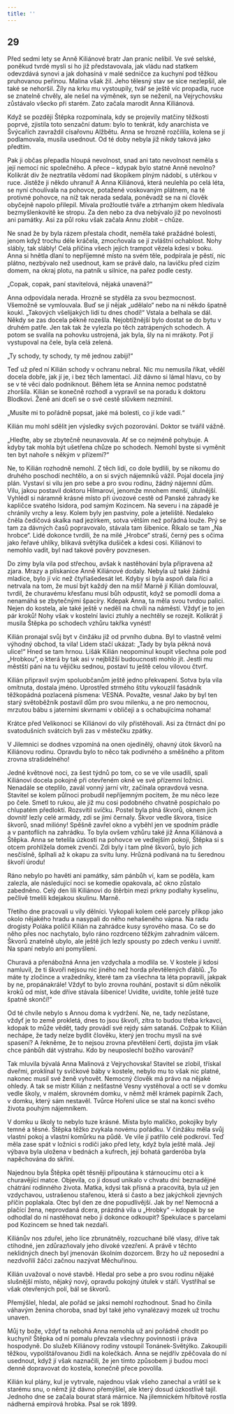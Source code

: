 ```yaml
---
title: ''
---
```


## 29

Před sedmi lety se Anně Kiliánové bratr Jan pranic nelíbil. Ve své selské, poněkud tvrdé mysli si ho již představovala, jak vládu nad statkem odevzdává synovi a jak dohasíná v malé sedničce za kuchyní pod těžkou pruhovanou peřinou. Malina však žil. Jeho tělesný stav se sice nezlepšil, ale také se nehoršil. Žíly na krku mu vystoupily, tvář se ještě víc propadla, ruce se znatelně chvěly, ale nešel na výměnek, syn se neženil, na Vejrychovsku zůstávalo všecko při starém. Zato začala marodit Anna Kiliánová.

Když se později Štěpka rozpomínala, kdy se projevily matčiny těžkosti poprvé, zjistila toto senzační datum: bylo to tenkrát, kdy anarchista ve Švýcařích zavraždil císařovnu Alžbětu. Anna se hrozně rozčilila, kolena se jí podlamovala, musila usednout. Od té doby nebyla již nikdy taková jako předtím.

Pak ji občas přepadla hloupá nevolnost, snad ani tato nevolnost neměla s její nemocí nic společného. A přece – kdypak bylo statné Anně nevolno? Kolikrát div že neztratila vědomí nad škopíkem plným nádobí, s utěrkou v ruce. Jistěže ji někdo uhranul! A Anna Kiliánová, která neulehla po celá léta, se nyní choulívala na pohovce, potažené voskovaným plátnem, na té protivné pohovce, na níž tak nerada sedala, poněvadž se na ni člověk obyčejně napolo přilepil. Mívala prožloutlé tváře a ztrhaným okem hledívala bezmyšlenkovitě ke stropu. Za den nebo za dva nebývalo již po nevolnosti ani památky. Asi za půl roku však začala Annu zlobit – chůze.

Ne snad že by byla rázem přestala chodit, neměla také pražádné bolesti, jenom když trochu déle kráčela, zmocňovala se jí zvláštní ochablost. Nohy slábly, tak slábly! Celá příčina všech jejích trampot vězela kdesi v boku. Anna si hnětla dlaní to nepříjemné místo na svém těle, podpírala je pěstí, nic plátno, nezbývalo než usednout, kam se právě dalo, na lavičku před cizím domem, na okraj plotu, na patník u silnice, na pařez podle cesty.

„Copak, copak, paní stavitelová, nějaká unavená?“

Anna odpovídala nerada. Hrozně se styděla za svou bezmocnost. Všemožně se vymlouvala. Buď se jí nějak „udělalo“ nebo na ni někdo špatně koukl. „Takových všelijakých lidí tu dnes chodí!“ Vstala a belhala se dál. Někdy se zas docela pěkně rozešla. Nejobtížnější bylo dostat se do bytu v druhém patře. Jen tak tak že vylezla po těch zatrápených schodech. A potom se svalila na pohovku ustrojená, jak byla, šly na ni mrákoty. Pot jí vystupoval na čele, byla celá zelená.

„Ty schody, ty schody, ty mě jednou zabijí!“

Teď už před ní Kilián schody v ochranu nebral. Nic mu nemusila říkat, věděl docela dobře, jak jí je, i bez těch lamentací. Již dávno si lámal hlavu, co by se v té věci dalo podniknout. Během léta se Annina nemoc podstatně zhoršila. Kilián se konečně rozhodl a vypravil se na poradu k doktoru Blodkovi. Ženě ani dceři se o své cestě slůvkem nezmínil.

„Musíte mi to pořádně popsat, jaké má bolesti, co jí kde vadí.“

Kilián mu mohl sdělit jen výsledky svých pozorování. Doktor se tvářil vážně.

„Hleďte, aby se zbytečně neunavovala. Ať se co nejméně pohybuje. A kdyby tak mohla být ušetřena chůze po schodech. Nemohl byste si vyměnit ten byt nahoře s někým v přízemí?“

Ne, to Kilián rozhodně nemohl. Z těch lidí, co dole bydlili, by se nikomu do druhého poschodí nechtělo, a on si svých nájemníků vážil. Pojal docela jiný plán. Vystaví si vilu jen pro sebe a pro svou rodinu, žádný nájemní dům. Vilu, jakou postavil doktoru Hilmarovi, jenomže mnohem menší, útulnější. Vyhlédl si náramně krásné místo při úvozové cestě od Panské zahrady ke kapličce svatého Isidora, pod samým Kozincem. Na severu i na západě je chránily vrchy a lesy. Kolem byly jen pastviny, pole a jeteliště. Nedaleko čněla čedičová skalka nad jezírkem, sotva větším než pořádná louže. Prý se tam za dávných časů popravovalo, stávala tam šibenice. Říkalo se tam „Na hrobce“. Lidé dokonce tvrdili, že na milé „Hrobce“ straší, černý pes s očima jako řeřavé uhlíky, blikavá světýlka dušiček a kdesi cosi. Kiliánovi to nemohlo vadit, byl nad takové pověry povznesen.

Do zimy byla vila pod střechou, avšak k nastěhování byla připravena až zjara. Mrazy a plískanice Anně Kiliánové dodaly. Nebyla už také žádná mladice, bylo jí víc než čtyřiašedesát let. Kdyby si byla aspoň dala říci a netrvala na tom, že musí být každý den na mši! Marně jí Kilián domlouval, tvrdil, že churavému křesťanu musí bůh odpustit, když se pomodlí doma a nenamáhá se zbytečnými špacíry. Kdepak Anna, ta měla svou tvrdou palici. Nejen do kostela, ale také ještě v neděli na chvíli na náměstí. Vždyť je to jen pár kroků! Nohy však v kostelní lavici ztuhly a nechtěly se rozejít. Kolikrát ji musila Štěpka po schodech vzhůru takřka vynést!

Kilián pronajal svůj byt v činžáku již od prvního dubna. Byl to vlastně velmi výhodný obchod, ta vila! Lidem stačí ukázat: „Tady by byla pěkná nová ulice!“ Hned se tam hrnou. Lišák Kilián neopominul koupit všechna pole pod „Hrobkou“, o která by tak asi v nejbližší budoucnosti mohlo jít. Jestli mu městští páni na tu vějičku sednou, postaví tu ještě celou vilovou čtvrť.

Kilián připravil svým spoluobčanům ještě jedno překvapení. Sotva byla vila omítnuta, dostala jméno. Uprostřed strmého štítu vykouzlil fasádník těžkopádná pozlacená písmena: VESNA. Považte, vesna! Jako by byl ten starý světoběžník postavil dům pro svou milenku, a ne pro nemocnou, mrzutou bábu s jaterními skvrnami v obličeji a s ochabujícíma nohama!

Krátce před Velikonoci se Kiliánovi do vily přistěhovali. Asi za čtrnáct dní po svatodušních svátcích byli zas v městečku zpátky.

V Jilemnici se dodnes vzpomíná na onen ojedinělý, ohavný útok škvorů na Kiliánovu rodinu. Opravdu bylo to něco tak podivného a směšného a přitom zrovna strašidelného!

Jedné květnové noci, za šest týdnů po tom, co se ve vile usadili, spali Kiliánovi docela pokojně při otevřeném okně ve své přízemní ložnici. Nenadále se oteplilo, zavál vonný jarní vítr, začínala opravdová vesna. Stavitel se kolem půlnoci probudil nepříjemným pocitem, že mu něco leze po čele. Smetl to rukou, ale již mu cosi podobného chvatně pospíchalo po chlupatém předloktí. Rozsvítil svíčku. Postel byla plná škvorů, oknem jich dovnitř lezly celé armády, zdi se jimi černaly. Škvor vedle škvora, tisíce škvorů, snad milióny! Spěšně zavřel okno a vyběhl jen ve spodním prádle a v pantoflích na zahrádku. To byla ovšem vzhůru také již Anna Kiliánová a Štěpka. Anna se tetelila úzkostí na pohovce ve vedlejším pokoji, Štěpka si s otcem prohlížela domek zvenčí. Zdi byly i tam plné škvorů, bylo jich nesčíslně, šplhali až k okapu za svitu luny. Hrůzná podívaná na tu šerednou škvoří úrodu!

Ráno nebylo po havěti ani památky, sám pánbůh ví, kam se poděla, kam zalezla, ale následující noci se komedie opakovala, ač okno zůstalo zabedněno. Celý den lili Kiliánovi do štěrbin mezi prkny podlahy kyselinu, pečlivě tmelili kdejakou skulinu. Marně.

Třetího dne pracovali u vily dělníci. Vykopali kolem celé parcely příkop jako okolo nějakého hradu a nasypali do něho nehašeného vápna. Na radu drogisty Poláka políčil Kilián na zahrádce kusy syrového masa. Co se do něho přes noc nachytalo, bylo ráno rozdrceno těžkým zahradním válcem. Škvorů znatelně ubylo, ale ještě jich lezly spousty po zdech venku i uvnitř. Na spaní nebylo ani pomyšlení.

Churavá a přenábožná Anna jen vzdychala a modlila se. V kostele jí kdosi namluvil, že ti škvoři nejsou nic jiného než horda převtělených ďáblů. „To máte ty zločince a vražedníky, které tam za všechna ta léta popravili, jakpak by ne, propánakrále! Vždyť to bylo zrovna rouhání, postavit si dům několik kroků od míst, kde dříve stávala šibenice! Uvidíte, uvidíte, tohle ještě tuze špatně skončí!“

Od té chvíle nebylo s Annou doma k vydržení. Ne, ne, tady nezůstane, vždyť je to země prokletá, dnes to jsou škvoři, zítra to budou třeba krkavci, kdopak to může vědět, tady provádí své rejdy sám satanáš. Cožpak to Kilián nechápe, že tady nelze bydlit člověku, který jen trochu myslí na své spasení? A řekněme, že to nejsou zrovna převtělení čerti, dojista jim však chce pánbůh dát výstrahu. Kdo by neuposlechl božího varování?

Tak mluvila bývalá Anna Malinová z Vejrychovska! Stavitel se zlobil, třískal dveřmi, proklínal ty svíčkové báby v kostele, nebylo mu to však nic platné, nakonec musil své ženě vyhovět. Nemocný člověk má právo na nějaké ohledy. A tak se mistr Kilián z nešťastné Vesny vystěhoval a octl se v domku vedle školy, v malém, skrovném domku, v němž měl krámek papírník Zach, v domku, který sám nestavěl. Tvůrce Hoření ulice se stal na konci svého života pouhým nájemníkem.

V domku u školy to nebylo tuze krásné. Místa bylo maličko, pokojíky byly temné a těsné. Štěpka těžko zvykala novému pořádku. V činžáku měla svůj vlastní pokoj a vlastní komůrku na půdě. Ve vile jí patřilo celé podkroví. Teď měla zase spát v ložnici s rodiči jako před lety, když byla ještě malá. Její výbava byla uložena v bednách a kufrech, její bohatá garderóba byla napěchována do skříní.

Najednou byla Štěpka opět těsněji připoutána k stárnoucímu otci a k churavějící matce. Objevila, co jí dosud unikalo v chvatu dní: beznadějné chátrání rodinného života. Matka, kdysi tak přísná a pracovitá, byla už jen vzdychavou, ustrašenou stařenou, která si často a bez jakýchkoli zjevných příčin poplakala. Otec byl den ze dne popudlivější. Jak by ne! Nemocná a plačící žena, neprovdaná dcera, prázdná vila u „Hrobky“ – kdopak by se odhodlal do ní nastěhovat nebo ji dokonce odkoupit? Spekulace s parcelami pod Kozincem se hned tak nezdaří.

Kiliánův nos zduřel, jeho líce zbrunátněly, rozcuchané bílé vlasy, dříve tak ctihodné, jen zdůrazňovaly jeho divoké vzezření. A právě v těchto neklidných dnech byl jmenován školním dozorcem. Brzy ho už neposední a nezdvořilí žáčci začnou nazývat Měchuřinou.

Kilián uvažoval o nové stavbě. Hledal pro sebe a pro svou rodinu nějaké slušnější místo, nějaký nový, opravdu pokojný útulek v stáří. Vystříhal se však otevřených polí, bál se škvorů.

Přemýšlel, hledal, ale pořád se jaksi nemohl rozhodnout. Snad ho činila váhavým ženina choroba, snad byl také jeho vynalézavý mozek už trochu unaven.

Můj ty bože, vždyť ta nebohá Anna nemohla už ani pořádně chodit po kuchyni! Štěpka od ní pomalu převzala všechny povinnosti i práva hospodyně. Do služeb Kiliánovy rodiny vstoupil Tonánek-Světýlko. Zakoupili těžkou, vypolštářovanou židli na kolečkách. Anna se nejdřív zpěčovala do ní usednout, když jí však naznačili, že jen tímto způsobem ji budou moci denně dopravovat do kostela, konečně přece povolila.

Kilián kul plány, kul je vytrvale, najednou však všeho zanechal a vrátil se k starému snu, o němž již dávno přemýšlel, ale který dosud úzkostlivě tajil. Jednoho dne se začala bourat stará márnice. Na jilemnickém hřbitově rostla nádherná empírová hrobka. Psal se rok 1899.
